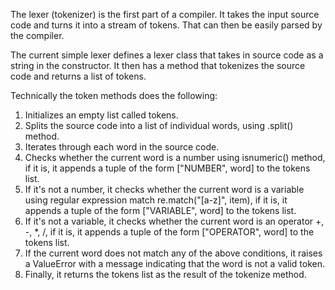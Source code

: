 The lexer (tokenizer) is the first part of a compiler. It takes the input source code and turns it into a stream of tokens. That can then be easily parsed by the compiler.

The current simple lexer defines a lexer class that takes in source code as a string in the constructor. It then has a method that tokenizes the source code and returns a list of tokens.

Technically the token methods does the following:
1. Initializes an empty list called tokens.
2. Splits the source code into a list of individual words, using .split() method.
3. Iterates through each word in the source code.
4. Checks whether the current word is a number using isnumeric() method, if it is, it appends a tuple of the form ["NUMBER", word] to the tokens list.
5. If it's not a number, it checks whether the current word is a variable using regular expression match re.match("[a-z]", item), if it is, it appends a tuple of the form ["VARIABLE", word] to the tokens list.
6. If it's not a variable, it checks whether the current word is an operator +, -, *, /, if it is, it appends a tuple of the form ["OPERATOR", word] to the tokens list.
6. If the current word does not match any of the above conditions, it raises a ValueError with a message indicating that the word is not a valid token.
7. Finally, it returns the tokens list as the result of the tokenize method.

